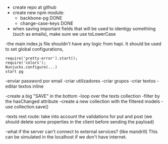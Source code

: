 - create repo at github
- create new npm module:
    + backbone-pg DONE
    + change-case-keys DONE
- when saving important fields that will be used to identigy somethiing (such as emails), make sure we use toLowerCase

-the main index.js file shouldn't have any logic from hapi. It should be used to set global configurations, 

    require('pretty-error').start();
    require('colors');
    Nunjucks.configure(...)
    start pg

-enviar password por email
-criar utilizadores
-criar grupos
-criar textos
-editar textos inline



-create a big "SAVE" in the bottom
-loop over the texts collection
-filter by the hasChanged attribute
-create a new collection with the filtered models
-use collection.save() 


-texts rest route: take into account the validations for put and post (we should delete some properties in the client before sending the payload)

-what if the server can't connect to external services? (like mandrill) This can be simulated in the localhost if we don't have internet.
